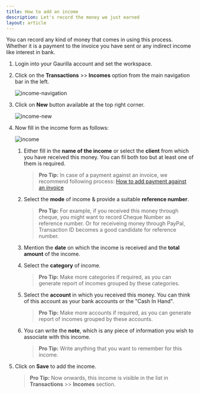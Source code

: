 ```yaml
---
title: How to add an income
description: Let's record the money we just earned
layout: article
---
```

You can record any kind of money that comes in using this process. Whether it is a payment to the invoice you have sent or any indirect income like interest in bank.

1. Login into your Gaurilla account and set the workspace.

2. Click on the **Transactions** >> **Incomes** option from the main navigation bar in the left.

	![income-navigation](http://placehold.it/800x500)

3. Click on **New** button available at the top right corner.

	![income-new](http://placehold.it/800x500)

4. Now fill in the income form as follows:

	![income](http://placehold.it/800x500)

	1. Either fill in the **name of the income** or select the **client** from which you have received this money. You can fil both too but at least one of them is required.

		> **Pro Tip:** In case of a payment against an invoice, we recommend following process: [How to add payment against an invoice]()

	2. Select the **mode** of income & provide a suitable **reference number**.

		> **Pro Tip:** For example, if you received this money through cheque, you might want to record Cheque Number as reference number. Or for receiveing money through PayPal, Transaction ID becomes a good candidate for reference number.

	3. Mention the **date** on which the income is received and the **total amount** of the income.

	4. Select the **category** of income.

		> **Pro Tip:** Make more categories if required, as you can generate report of incomes grouped by these categories.

	5. Select the **account** in which you received this money. You can think of this account as your bank accounts or the "Cash In Hand".
	
		> **Pro Tip:** Make more accounts if required, as you can generate report of incomes grouped by these accounts.	

	6. You can write the **note**, which is any piece of information you wish to associate with this income.

		> **Pro Tip:** Write anything that you want to remember for this income.

5. Click on **Save** to add the income.

	> **Pro Tip:** Now onwards, this income is visible in the list in **Transactions** >> **Incomes** section.